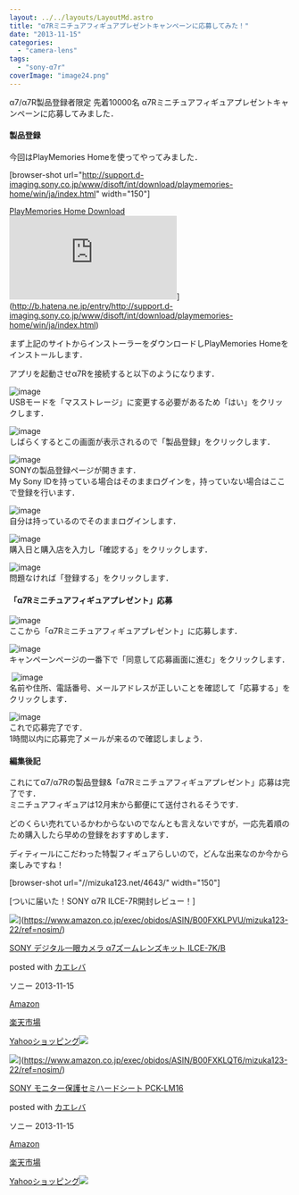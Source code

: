 ```yaml
---
layout: ../../layouts/LayoutMd.astro
title: "α7Rミニチュアフィギュアプレゼントキャンペーンに応募してみた！"
date: "2013-11-15"
categories: 
  - "camera-lens"
tags: 
  - "sony-α7r"
coverImage: "image24.png"
---
```


α7/α7R製品登録者限定 先着10000名 α7Rミニチュアフィギュアプレゼントキャンペーンに応募してみました．

#### 製品登録

今回はPlayMemories Homeを使ってやってみました．

\[browser-shot url="http://support.d-imaging.sony.co.jp/www/disoft/int/download/playmemories-home/win/ja/index.html" width="150"\]

[PlayMemories Home Download](http://support.d-imaging.sony.co.jp/www/disoft/int/download/playmemories-home/win/ja/index.html) ![](http://b.hatena.ne.jp/entry/image/http://support.d-imaging.sony.co.jp/www/disoft/int/download/playmemories-home/win/ja/index.html)](http://b.hatena.ne.jp/entry/http://support.d-imaging.sony.co.jp/www/disoft/int/download/playmemories-home/win/ja/index.html)

まず上記のサイトからインストーラーをダウンロードしPlayMemories Homeをインストールします．

アプリを起動させα7Rを接続すると以下のようになります．

![image](/archive/images/image14.png "image")  
USBモードを「マスストレージ」に変更する必要があるため「はい」をクリックします．

![image](/archive/images/image15.png "image")  
しばらくするとこの画面が表示されるので「製品登録」をクリックします．

![image](/archive/images/image16.png "image")  
SONYの製品登録ページが開きます．  
My Sony IDを持っている場合はそのままログインを，持っていない場合はここで登録を行います．

![image](/archive/images/image17.png "image")  
自分は持っているのでそのままログインします．

![image](/archive/images/image18.png "image")  
購入日と購入店を入力し「確認する」をクリックします．

![image](/archive/images/image19.png "image")  
問題なければ「登録する」をクリックします．

#### 「α7Rミニチュアフィギュアプレゼント」応募

![image](/archive/images/image20.png "image")  
ここから「α7Rミニチュアフィギュアプレゼント」に応募します．

![image](/archive/images/image21.png "image")  
キャンペーンページの一番下で「同意して応募画面に進む」をクリックします．

 ![image](/archive/images/image22.png "image")  
名前や住所、電話番号、メールアドレスが正しいことを確認して「応募する」をクリックします．

![image](/archive/images/image23.png "image")  
これで応募完了です．  
1時間以内に応募完了メールが来るので確認しましょう．

#### 編集後記

これにてα7/α7Rの製品登録&「α7Rミニチュアフィギュアプレゼント」応募は完了です．  
ミニチュアフィギュアは12月末から郵便にて送付されるそうです．

どのくらい売れているかわからないのでなんとも言えないですが，一応先着順のため購入したら早めの登録をおすすめします．

ディティールにこだわった特製フィギュアらしいので，どんな出来なのか今から楽しみですね！

\[browser-shot url="//mizuka123.net/4643/" width="150"\]

[ついに届いた！SONY α7R ILCE-7R開封レビュー！]

![](/archive/images/41oPuHlrymL._SL160_.jpg)](https://www.amazon.co.jp/exec/obidos/ASIN/B00FXKLPVU/mizuka123-22/ref=nosim/)

[SONY デジタル一眼カメラ α7ズームレンズキット ILCE-7K/B](https://www.amazon.co.jp/exec/obidos/ASIN/B00FXKLPVU/mizuka123-22/ref=nosim/)

posted with [カエレバ](http://kaereba.com)

ソニー 2013-11-15

[Amazon](http://www.amazon.co.jp/gp/search?keywords=ILCE-7K%2FB&__mk_ja_JP=%83J%83%5E%83J%83i&tag=mizuka123-22 "アマゾン")

[楽天市場](http://hb.afl.rakuten.co.jp/hgc/032b53ee.4b34c5ee.0f4a541e.f440145e/?pc=http%3A%2F%2Fsearch.rakuten.co.jp%2Fsearch%2Fmall%2FILCE-7K%252FB%2F-%2Ff.1-p.1-s.1-sf.0-st.A-v.2%3Fx%3D0%26scid%3Daf_ich_link_urltxt%26m%3Dhttp%3A%2F%2Fm.rakuten.co.jp%2F "楽天市場")

[Yahooショッピング![](//ad.jp.ap.valuecommerce.com/servlet/gifbanner?sid=3066752&pid=881990642)](//ck.jp.ap.valuecommerce.com/servlet/referral?sid=3066752&pid=881990642&vc_url=http%3A%2F%2Fshopping.search.yahoo.co.jp%2Fsearch%3FuIv%3Don%26ei%3DUTF-8%26tab_ex%3Dcommerce%26slider%3D0%26va%3DILCE-7K%252FB "Yahooショッピング")

![](/archive/images/31fE9-UxqjL._SL160_.jpg)](https://www.amazon.co.jp/exec/obidos/ASIN/B00FXKLQT6/mizuka123-22/ref=nosim/)

[SONY モニター保護セミハードシート PCK-LM16](https://www.amazon.co.jp/exec/obidos/ASIN/B00FXKLQT6/mizuka123-22/ref=nosim/)

posted with [カエレバ](http://kaereba.com)

ソニー 2013-11-15

[Amazon](http://www.amazon.co.jp/gp/search?keywords=PCK-LM16&__mk_ja_JP=%83J%83%5E%83J%83i&tag=mizuka123-22 "アマゾン")

[楽天市場](http://hb.afl.rakuten.co.jp/hgc/032b53ee.4b34c5ee.0f4a541e.f440145e/?pc=http%3A%2F%2Fsearch.rakuten.co.jp%2Fsearch%2Fmall%2FPCK-LM16%2F-%2Ff.1-p.1-s.1-sf.0-st.A-v.2%3Fx%3D0%26scid%3Daf_ich_link_urltxt%26m%3Dhttp%3A%2F%2Fm.rakuten.co.jp%2F "楽天市場")

[Yahooショッピング![](//ad.jp.ap.valuecommerce.com/servlet/gifbanner?sid=3066752&pid=881990642)](//ck.jp.ap.valuecommerce.com/servlet/referral?sid=3066752&pid=881990642&vc_url=http%3A%2F%2Fshopping.search.yahoo.co.jp%2Fsearch%3FuIv%3Don%26ei%3DUTF-8%26tab_ex%3Dcommerce%26slider%3D0%26va%3DPCK-LM16 "Yahooショッピング")
